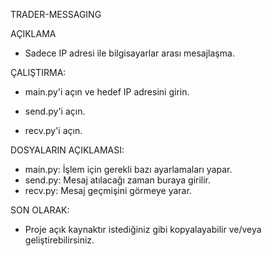 TRADER-MESSAGING



AÇIKLAMA

- Sadece IP adresi ile bilgisayarlar arası mesajlaşma.



ÇALIŞTIRMA:

- main.py'i açın ve hedef IP adresini girin.

- send.py'i açın.

- recv.py'i açın.



DOSYALARIN AÇIKLAMASI:

- main.py: İşlem için gerekli bazı ayarlamaları yapar.
- send.py: Mesaj atılacağı zaman buraya girilir.
- recv.py: Mesaj geçmişini görmeye yarar.



SON OLARAK:

- Proje açık kaynaktır istediğiniz gibi kopyalayabilir ve/veya geliştirebilirsiniz.
